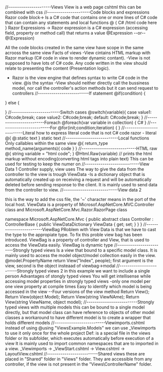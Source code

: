 //----------------------Views
View is a web page cshtml this can be combined with css
//----------------------Code blocks and expressions
Razor code block-> Is a C# code that contains one or more lines of C# code that can contain any statements and local functions
@ {
C# /html code here
}
Razor Expressions -> Razor expression is a C# expression (accessing field, property or method call) that returns a value
@Expression
--or--
@(Expression)

All the code blocks created in the same view have scope in the same acrooss the same view
Facts of views
-View cintains HTML markup with Razor markup (C# code in view to render dynamic contant).
-View is not supposed to have lots of C# code.
Any code written in the view should relate to presenting the content (Presentation logic).

- Razor is the view engine that defines syntax to write C# code in the view. @is the syntax
  -View should neither directly call the bussiness model, nor call the controller's action methods
  but it can send request to controllers
  //--------------------------If statement
  @if(condition) {

}
else {

}
//-------------------------Switch cases
@switch(variable){
case value1: C#code;break;
case value2: C#code;break;
default: C#code;break;
}
//-------------------------Foreach
@foreach(var variable in collection) {
C#
}
//--------------------------For
@for(init;condition;iteration)
{
}
//--------------------------Literal
how to express literal code that is not C# code
razor - literal
@{
@:static text
}
<text>static text</text>
//---------------------------Local functions
Only callables within the same view
@{
return_type method_name(arguments){
  code
}
}
//----------------------------HTML raw
@{
string variable = "html code";
}
@Html.Raw(variable) // prints the html markup without encoding(converting html tags into plain text)
This can be used for testing to keep the numer on
//----------------------------View Data 1
Controller supply, view uses 
The way to give the data from the controller to the view is trough ViewData
-Is a dictionary object that is automatically created up on receiving a request and will be automatically deleted before sending response to the client. It is mainly used to send data from the controller to view.
//----------------------------View data 2
<link href="~/StyleSheet.css" rel="stylesheet" /link> this is the way to add the css file, the '~' character means in the port of the local host.
ViewData is a property of Microsof.AspNetCore.MVC.Controller class and Microsoft.AspNetCore.Mvc.Razor.RazorPage class

namespace Microsoft.AspNetCore.Mvc
{
  public abstract class Controller : ControllerBase
  {
    public ViewDataDictionary ViewData { get; set; }
  }
}
//-------------------------ViewBag
PRoblem with View Data is that we have to cast the type to the appropiate type. 
To fix this proble view bag has been introduced.
ViewBag is a property of controller and View, that is used to access the ViewData easily.
ViewBag is dynamic type
//-------------------------Strongly typed views
Is a view that bound to a specific model class.
It is mainly used to access the model object/model collection easily in the view.
@model.PropertyName
return View("Index", people); first argument is the view, second is the object
insteaad of viewbag->modal
//-------------------------Strongly typed views 2
in this example we want to include a single person
Advantages of stongly typed views
You will get intellisense while accessing model properties in strongly typed views
-only one model per one view
property at compile times
Easy to identify which model is being accessed in the view
--Four versions of the view method
Return View();
Return View(object Model);
Return View(string ViewNAme);
Return View(string ViewName, object model);
//--------------------------Strongly typed views with multiple models
this can be bound to a single model directly, but that model class can have reference to objects of other model classes
a workaround to have different model is to create a wrapper that holds different models
//--------------------------Viewimports.cshtml
instead of using @using "ViewsExample.Models" we can use _Viewimports to use it only once for the whole project
Def: is a special file in the views folder or its subfolder, which executes automatically before execution of a view
It is mainly used to import common namespaces that are to imported in a view.
_Viewimports -> _ViewStart.cshtml -> View.cshtml -> LayoutView.cshtml
//--------------------------Shared views
these are placed in "Shared" folder in "Views" folder.
They are accessible from any controller, if the view is not present in the "Views\ControllerName" folder.